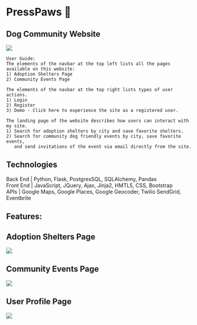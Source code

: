 # PressPaws :dog:

## Dog Community Website

![](GIPHYs/Homepage.gif)

```
User Guide:
The elements of the navbar at the top left lists all the pages available on this website: 
1) Adoption Shelters Page
2) Community Events Page

The elements of the navbar at the top right lists types of user actions. 
1) Login 
2) Register
3) Demo - Click here to experience the site as a registered user.

The landing page of the website describes how users can interact with my site. 
1) Search for adoption shelters by city and save favorite shelters.
2) Search for community dog friendly events by city, save favorite events,
   and send invitations of the event via email directly from the site.
```
## Technologies
Back End | Python, Flask, PostgresSQL, SQLAlchemy, Pandas </br>
Front End | JavaScript, JQuery, Ajax, Jinja2, HMTL5, CSS, Bootstrap </br>
APIs | Google Maps, Google Places, Google Geocoder, Twilio SendGrid, Eventbrite </br>

## Features:

## Adoption Shelters Page
![](GIPHYs/Shelters.gif)

## Community Events Page
![](GIPHYs/Events.gif)

## User Profile Page
![](GIPHYs/Profile.gif)




